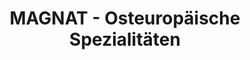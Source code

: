 ---
title: "MAGNAT - Osteuropäische Spezialitäten"
url: /hannover/magnat-osteuropaeische-spezialitaeten/
shop: Feinkost
---